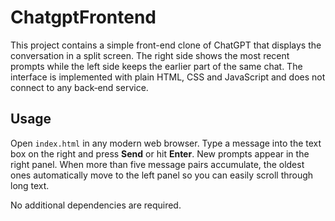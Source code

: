 # ChatgptFrontend

This project contains a simple front-end clone of ChatGPT that displays the conversation in a split screen. The right side shows the most recent prompts while the left side keeps the earlier part of the same chat. The interface is implemented with plain HTML, CSS and JavaScript and does not connect to any back‑end service.

## Usage

Open `index.html` in any modern web browser. Type a message into the text box on the right and press **Send** or hit **Enter**. New prompts appear in the right panel. When more than five message pairs accumulate, the oldest ones automatically move to the left panel so you can easily scroll through long text.

No additional dependencies are required.

